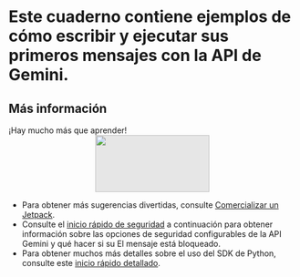 # Este cuaderno contiene ejemplos de cómo escribir y ejecutar sus primeros mensajes con la API de Gemini.

## Más información
¡Hay mucho más que aprender! 
<img style="display: block;-webkit-user-select: none;margin: auto;background-color: hsl(0, 0%, 90%);" src="https://user-images.githubusercontent.com/74038190/213866269-5d00981c-7c98-46d7-8a8e-16f462f15227.gif" width="200" height="100">

* Para obtener más sugerencias divertidas, consulte [Comercializar un Jetpack](https://github.com/google-gemini/cookbook/blob/main/examples/Market_a_Jet_Backpack.ipynb).
* Consulte el [inicio rápido de seguridad](https://github.com/google-gemini/cookbook/blob/main/quickstarts/Safety.ipynb) a continuación para obtener información sobre las opciones de seguridad configurables de la API Gemini y qué hacer si su El mensaje está bloqueado.
* Para obtener muchos más detalles sobre el uso del SDK de Python, consulte este [inicio rápido detallado](https://ai.google.dev/tutorials/python_quickstart).
